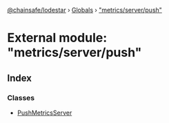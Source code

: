 [@chainsafe/lodestar](../README.md) › [Globals](../globals.md) › ["metrics/server/push"](_metrics_server_push_.md)

# External module: "metrics/server/push"

## Index

### Classes

* [PushMetricsServer](../classes/_metrics_server_push_.pushmetricsserver.md)
